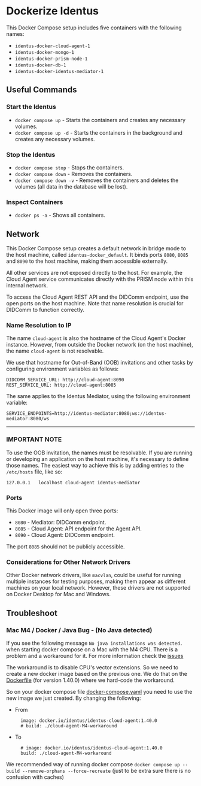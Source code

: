 # Dockerize Identus

This Docker Compose setup includes five containers with the following names:

- `identus-docker-cloud-agent-1`
- `identus-docker-mongo-1`
- `identus-docker-prism-node-1`
- `identus-docker-db-1`
- `identus-docker-identus-mediator-1`

## Useful Commands

### Start the Identus

- `docker compose up` - Starts the containers and creates any necessary volumes.
- `docker compose up -d` - Starts the containers in the background and creates any necessary volumes.

### Stop the Identus

- `docker compose stop` - Stops the containers.
- `docker compose down` - Removes the containers.
- `docker compose down -v` - Removes the containers and deletes the volumes (all data in the database will be lost).

### Inspect Containers

- `docker ps -a` - Shows all containers.

## Network

This Docker Compose setup creates a default network in bridge mode to the host machine, called `identus-docker_default`. It binds ports `8080`, `8085` and `8090` to the host machine, making them accessible externally.

All other services are not exposed directly to the host. For example, the Cloud Agent service communicates directly with the PRISM node within this internal network.

To access the Cloud Agent REST API and the DIDComm endpoint, use the open ports on the host machine. Note that name resolution is crucial for DIDComm to function correctly.

### Name Resolution to IP

The name `cloud-agent` is also the hostname of the Cloud Agent's Docker instance. However, from outside the Docker network (on the host machine), the name `cloud-agent` is not resolvable.

We use that hostname for Out-of-Band (OOB) invitations and other tasks by configuring environment variables as follows:

```
DIDCOMM_SERVICE_URL: http://cloud-agent:8090
REST_SERVICE_URL: http://cloud-agent:8085
```

The same applies to the Identus Mediator, using the following environment variable:

```
SERVICE_ENDPOINTS=http://identus-mediator:8080;ws://identus-mediator:8080/ws
```

---

### **IMPORTANT NOTE**

To use the OOB invitation, the names must be resolvable. If you are running or developing an application on the host machine, it's necessary to define those names. The easiest way to achieve this is by adding entries to the `/etc/hosts` file, like so:

```
127.0.0.1	localhost cloud-agent identus-mediator
```

### Ports

This Docker image will only open three ports:

- `8080` - Mediator: DIDComm endpoint.
- `8085` - Cloud Agent: API endpoint for the Agent API.
- `8090` - Cloud Agent: DIDComm endpoint.

The port `8085` should not be publicly accessible.

### Considerations for Other Network Drivers

Other Docker network drivers, like `macvlan`, could be useful for running multiple instances for testing purposes, making them appear as different machines on your local network. However, these drivers are not supported on Docker Desktop for Mac and Windows.

## Troubleshoot

### Mac M4 / Docker / Java Bug - (No Java detected)

If you see the following message `No java installations was detected.` when starting docker compose on a Mac with the M4 CPU. There is a problem and a workaround for it.
For more information check the [issues](https://github.com/hyperledger/identus-cloud-agent/issues/1482)

The workaround is to disable CPU's vector extensions. So we need to create a new docker image based on the previous one.
We do that on the [Dockerfile](./identus-docker/cloud-agent-M4-workaround/Dockerfile) (for version 1.40.0) where we hard-code the workaround.

So on your docker compose file [docker-compose.yaml](identus-docker/docker-compose.yaml) you need to use the new image we just created.
By changing the following:

- From
  ```
    image: docker.io/identus/identus-cloud-agent:1.40.0
    # build: ./cloud-agent-M4-workaround
  ```
- To
  ```
    # image: docker.io/identus/identus-cloud-agent:1.40.0
    build: ./cloud-agent-M4-workaround
  ```

We recommended way of running docker compose `docker compose up --build --remove-orphans --force-recreate` (just to be extra sure there is no confusion with caches)
